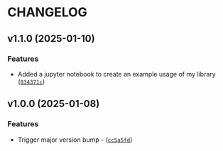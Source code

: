 # CHANGELOG


## v1.1.0 (2025-01-10)

### Features

- Added a jupyter notebook to create an example usage of my library
  ([`834371c`](https://github.com/YoenCorbel/cryptobacktest/commit/834371c719e654c28b06f725ffc20cb881664640))


## v1.0.0 (2025-01-08)

### Features

- Trigger major version bump - <Implemented an Option class to compute the greeks and a portfolio
  class to aggregate risks of option strategies>
  ([`cc5a5fd`](https://github.com/YoenCorbel/cryptobacktest/commit/cc5a5fd7fc532b74168376faaa9696d3ecb47d5b))
